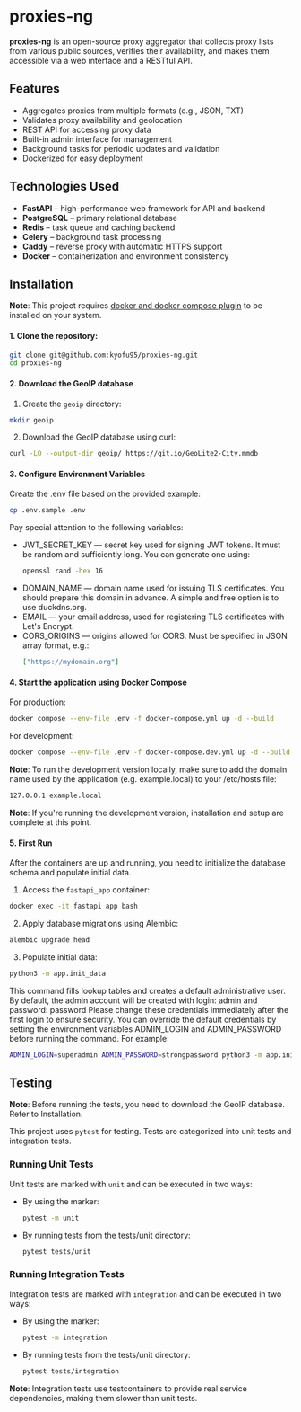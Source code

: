 # proxies-ng
**proxies-ng** is an open-source proxy aggregator that collects proxy lists from various public sources, verifies their availability, and makes them accessible via a web interface and a RESTful API.

## Features

- Aggregates proxies from multiple formats (e.g., JSON, TXT)
- Validates proxy availability and geolocation
- REST API for accessing proxy data
- Built-in admin interface for management
- Background tasks for periodic updates and validation
- Dockerized for easy deployment

## Technologies Used

- **FastAPI** – high-performance web framework for API and backend
- **PostgreSQL** – primary relational database
- **Redis** – task queue and caching backend
- **Celery** – background task processing
- **Caddy** – reverse proxy with automatic HTTPS support
- **Docker** – containerization and environment consistency

## Installation

**Note**: This project requires [docker and docker compose plugin](https://www.docker.com/get-started/) to be installed on your system.

#### 1. Clone the repository:
   ```sh
   git clone git@github.com:kyofu95/proxies-ng.git
   cd proxies-ng
   ```
#### 2. Download the GeoIP database
1. Create the `geoip` directory:
  ```sh
  mkdir geoip
  ```
2. Download the GeoIP database using curl:
  ```sh
  curl -LO --output-dir geoip/ https://git.io/GeoLite2-City.mmdb
  ```
#### 3. Configure Environment Variables
Create the .env file based on the provided example:
```sh
cp .env.sample .env
```
Pay special attention to the following variables:
- JWT_SECRET_KEY — secret key used for signing JWT tokens. It must be random and sufficiently long. You can generate one using:
  ```sh
  openssl rand -hex 16
  ```
- DOMAIN_NAME — domain name used for issuing TLS certificates. You should prepare this domain in advance. A simple and free option is to use duckdns.org.
- EMAIL — your email address, used for registering TLS certificates with Let's Encrypt.
- CORS_ORIGINS — origins allowed for CORS. Must be specified in JSON array format, e.g.:
   ```json
   ["https://mydomain.org"]
   ```
#### 4. Start the application using Docker Compose
For production:
```sh
docker compose --env-file .env -f docker-compose.yml up -d --build
```
For development:
```sh
docker compose --env-file .env -f docker-compose.dev.yml up -d --build 
```
**Note**: To run the development version locally, make sure to add the domain name used by the application (e.g. example.local) to your /etc/hosts file:
 ```sh
 127.0.0.1 example.local
 ```
**Note**: If you're running the development version, installation and setup are complete at this point.

#### 5. First Run
After the containers are up and running, you need to initialize the database schema and populate initial data.

1. Access the `fastapi_app` container:
```sh
docker exec -it fastapi_app bash
```
2. Apply database migrations using Alembic:
```sh
alembic upgrade head
```
3. Populate initial data:
```sh
python3 -m app.init_data
```
This command fills lookup tables and creates a default administrative user.
By default, the admin account will be created with login: admin and password: password
Please change these credentials immediately after the first login to ensure security.
You can override the default credentials by setting the environment variables ADMIN_LOGIN and ADMIN_PASSWORD before running the command. For example:
```sh
ADMIN_LOGIN=superadmin ADMIN_PASSWORD=strongpassword python3 -m app.init_data
```

## Testing
**Note**: Before running the tests, you need to download the GeoIP database. Refer to Installation.

This project uses `pytest` for testing. Tests are categorized into unit tests and integration tests.

### Running Unit Tests
Unit tests are marked with `unit` and can be executed in two ways:
- By using the marker:
  ```sh
  pytest -m unit
  ```
- By running tests from the tests/unit directory:
  ```sh
  pytest tests/unit
  ```

### Running Integration Tests
Integration tests are marked with `integration` and can be executed in two ways:
- By using the marker:
  ```sh
  pytest -m integration
  ```
- By running tests from the tests/unit directory:
  ```sh
  pytest tests/integration
  ```
**Note**: Integration tests use testcontainers to provide real service dependencies, making them slower than unit tests.
